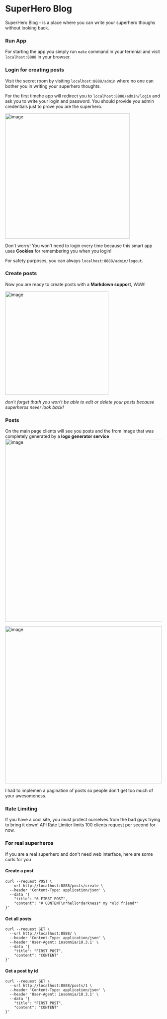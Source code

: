 # SuperHero Blog

SuperHero Blog - is a place where you can write your superhero thoughs without looking back. 

### Run App

For starting the app you simply run `make` command in your termnial and visit `localhost:8888` in your browser.

### Login for creating posts

Visit the secret room by visiting `localhost:8888/admin` where no one can bother you in writing your superhero thoughts.

For the first timehe app will redirect you to `localhost:8888/admin/login` and ask you to write your login and password. You should provide you admin credentials just to prove you are the superhero.

<img width="401" alt="image" src="https://github.com/user-attachments/assets/cb107a2a-3138-4dff-86d9-f07e536a1d74" />


Don't worry! You won't need to login every time because this smart app uses **Cookies** for remembering you when you login!

For safety purposes, you can always `localhost:8888/admin/logout`.

### Create posts

Now you are ready to create posts with a **Markdown support**, WoW!

<img width="332" alt="image" src="https://github.com/user-attachments/assets/2fa3d07f-1307-4401-b189-831466bb622b" />


_don't forget thath you won\'t be able to edit or delete your posts because superheros never look back!_

### Posts

On the main page clients will see you posts and the from image that was completely generated by a **logo generator service**
<img width="586" alt="image" src="https://github.com/user-attachments/assets/30e13fff-8ad4-47f6-8372-bc5b1ea0f5f6" />

<img width="504" alt="image" src="https://github.com/user-attachments/assets/2015b65f-aee0-4e19-866e-12cf51719d9e" />


I had to implemen a pagination of posts so people don't get too much of your awesomeness.

### Rate Limiting

If you have a cool site, you must protect ourselves from the bad guys trying to bring it down!
API Rate Limiter limits 100 clients request per second for now.

### For real superheros
If you are a real superhero and don't need web interface, here are some curls for you

#### Create a post
```
curl --request POST \
  --url http://localhost:8888/posts/create \
  --header 'Content-Type: application/json' \
  --data '{
	"title": "6 FIRST POST",
	"content": "# CONTENT\n*hello*darkness* my *old friend*"
}'
```
#### Get all posts
```
curl --request GET \
  --url http://localhost:8888/ \
  --header 'Content-Type: application/json' \
  --header 'User-Agent: insomnia/10.3.1' \
  --data '{
	"title": "FIRST POST",
	"content": "CONTENT"
}'
```

#### Get a post by id
```
curl --request GET \
  --url http://localhost:8888/posts/1 \
  --header 'Content-Type: application/json' \
  --header 'User-Agent: insomnia/10.3.1' \
  --data '{
	"title": "FIRST POST",
	"content": "CONTENT"
}'
```
